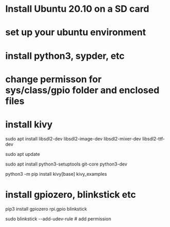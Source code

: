 # Install Ubuntu 20.10 on a SD card

# set up your ubuntu environment 

# install python3, sypder, etc

# change permisson for sys/class/gpio folder and enclosed files

# install kivy

sudo apt install libsdl2-dev libsdl2-image-dev libsdl2-mixer-dev libsdl2-ttf-dev

sudo apt update

sudo apt install python3-setuptools git-core python3-dev

python3 -m pip install kivy[base] kivy_examples

# install gpiozero, blinkstick etc 

pip3 install gpiozero rpi.gpio blinkstick

sudo blinkstick --add-udev-rule # add permission
